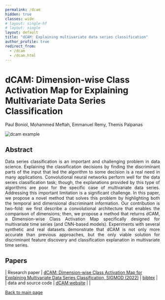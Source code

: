 ```yaml
---
permalink: /dcam
hidden: true
classes: wide
# layout: single-hf
# layout: single
layout: default
title: "dCAM: Explaining multivariate data series classification"
author_profile: true
redirect_from: 
  - /dcam
  - /dcam.html
---
```


# dCAM: Dimension-wise Class Activation Map for Explaining Multivariate Data Series Classification
Paul Boniol, Mohammed Meftah, Emmanuel Remy, Themis Palpanas


![dcam example](https://boniolp.github.io/paulboniol/assets/img/dcam_example.jpg)

## Abstract
<p style='text-align: justify;'>
Data series classification is an important and challenging problem in data science. Explaining the classification 
  decisions by finding the discriminant parts of the input that led the algorithm to some decision is a real need 
  in many applications. Convolutional neural networks perform well for the data series classification task; though, 
  the explanations provided by this type of algorithms are poor for the specific case of multivariate data series. 
  Addressing this important limitation is a significant challenge. In this paper, we propose a novel method that 
  solves this problem by highlighting both the temporal and dimensional discriminant information. Our contribution 
  is two-fold: we first describe a convolutional architecture that enables the comparison of dimensions; then, we 
  propose a method that returns dCAM, a Dimension-wise Class Activation Map specifically designed for multivariate 
  time series (and CNN-based models). Experiments with several synthetic and real datasets demonstrate that dCAM is 
  not only more accurate than previous approaches, but the only viable solution for discriminant feature discovery 
  and classification explanation in multivariate time series.
</p>

## Papers

| Research paper | [dCAM: Dimension-wise Class Activation Map for Explaining Multivariate Data Series Classification, SIGMOD (2022)](https://www.researchgate.net/publication/361416963_dCAM_Dimension-wise_Class_Activation_Map_for_Explaining_Multivariate_Data_Series_Classification) | [bibtex](https://dblp.org/rec/conf/sigmod/BoniolMRP22.html?view=bibtex) |
| data and source code | [dCAM website](https://helios2.mi.parisdescartes.fr/~themisp/dCAM/) |  |

[Back to main page](https://boniolp.github.io/paulboniol)
